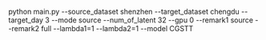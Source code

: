 python main.py --source_dataset shenzhen --target_dataset chengdu --target_day 3 --mode source --num_of_latent 32 --gpu 0 --remark1 source --remark2 full --lambda1=1 --lambda2=1 --model CGSTT